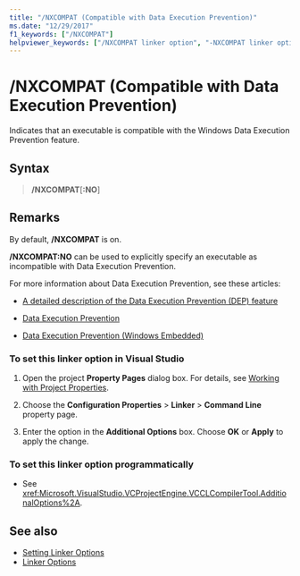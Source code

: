 ```yaml
---
title: "/NXCOMPAT (Compatible with Data Execution Prevention)"
ms.date: "12/29/2017"
f1_keywords: ["/NXCOMPAT"]
helpviewer_keywords: ["/NXCOMPAT linker option", "-NXCOMPAT linker option", "NXCOMPAT linker option"]
---
```

# /NXCOMPAT (Compatible with Data Execution Prevention)

Indicates that an executable is compatible with the Windows Data Execution Prevention feature.

## Syntax

> **/NXCOMPAT**[**:NO**]

## Remarks

By default, **/NXCOMPAT** is on.

**/NXCOMPAT:NO** can be used to explicitly specify an executable as incompatible with Data Execution Prevention.

For more information about Data Execution Prevention, see these articles:

- [A detailed description of the Data Execution Prevention (DEP) feature](https://support.microsoft.com/help/875352/a-detailed-description-of-the-data-execution-prevention-dep-feature-in)

- [Data Execution Prevention](/windows/desktop/Memory/data-execution-prevention)

- [Data Execution Prevention (Windows Embedded)](/previous-versions/windows/embedded/ms913190\(v=winembedded.5\))

### To set this linker option in Visual Studio

1. Open the project **Property Pages** dialog box. For details, see [Working with Project Properties](../../ide/working-with-project-properties.md).

1. Choose the **Configuration Properties** > **Linker** > **Command Line** property page.

1. Enter the option in the **Additional Options** box. Choose **OK** or **Apply** to apply the change.

### To set this linker option programmatically

- See <xref:Microsoft.VisualStudio.VCProjectEngine.VCCLCompilerTool.AdditionalOptions%2A>.

## See also

- [Setting Linker Options](../../build/reference/setting-linker-options.md)
- [Linker Options](../../build/reference/linker-options.md)
